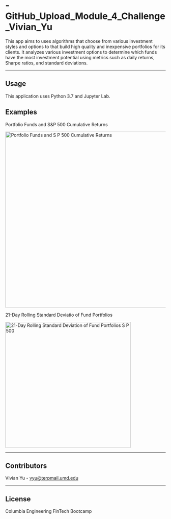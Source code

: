 # -GitHub_Upload_Module_4_Challenge_Vivian_Yu

This app aims to uses algorithms that choose from various investment styles and options to that build high quality and inexpensive portfolios for its clients. It analyzes various investment options to determine which funds have the most investment potential using metrics such as daily returns, Sharpe ratios, and standard deviations.

---

## Usage
This application uses Python 3.7 and Jupyter Lab.

## Examples

Portfolio Funds and S&P 500 Cumulative Returns

<img width="551" alt="Portfolio Funds and S P 500 Cumulative Returns" src="https://user-images.githubusercontent.com/107157533/179127307-23923bbc-6292-415c-9b17-9f97621eea90.png">

21-Day Rolling Standard Deviatio of Fund Portfolios

<img width="394" alt="21-Day Rolling Standard Deviation of Fund Portfolios   S P 500" src="https://user-images.githubusercontent.com/107157533/179127565-b256a7e6-f0a2-49da-998a-82a5c3e7e184.png">

---

## Contributors

Vivian Yu - vyu@terpmail.umd.edu

---

## License

Columbia Engineering FinTech Bootcamp
